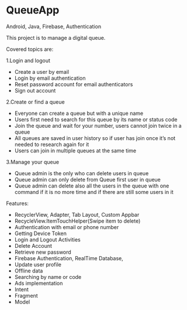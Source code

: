 # QueueApp
Android, Java, Firebase, Authentication


This project is to manage a digital queue.

Covered topics are:

1.Login and logout
- Create a user by email
- Login by email authentication
- Reset password account for email authenticators
- Sign out account

2.Create or find a queue
- Everyone can create a queue but with a unique name
- Users first need to search for this queue by its name or status code
- Join the queue and wait for your number, users cannot join twice in a queue
- All queues are saved in user history so if user has join once it’s not needed to research again for it
- Users can join in multiple queues at the same time


3.Manage your queue
- Queue admin is the only who can delete users in queue
- Queue admin can only delete from Queue first user in queue
- Queue admin can delete also all the users in the queue with one command if it is no more time and if there are still some users in it

Features:
- RecyclerView, Adapter, Tab Layout, Custom Appbar
- RecycleView.ItemTouchHelper(Swipe item to delete)
- Authentication with email or phone number
- Getting Device Token
- Login and Logout Activities
- Delete Account
- Retrieve new password
- Firebase Authentication, RealTime Database, 
- Update user profile
- Offline data 
- Searching by name or code
- Ads implementation
- Intent
- Fragment
- Model
